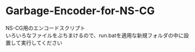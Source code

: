 # Garbage-Encoder-for-NS-CG
NS-CG用のエンコードスクリプト <br>
いろいろなファイルをぶちまけるので、run.batを適用な新規フォルダの中に設置して実行してください
